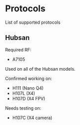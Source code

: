 # Protocols

List of supported protocols

## Hubsan

Required RF:
  - A7105

Used on all of the Hubsan models.

Confirmed working on:
  - H111 (Nano Q4)
  - H107L (X4)
  - H107D (X4 FPV)

Needs testing on:
  - H107C (X4 camera)
